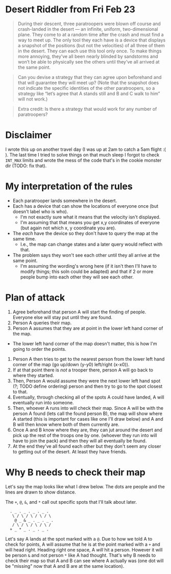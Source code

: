 # Desert Riddler from Fri Feb 23

> During their descent, three paratroopers were blown off course and
> crash-landed in the desert — an infinite, uniform, two-dimensional plane.
> They come to at a random time after the crash and must find a way to meet up.
> The only tool they each have is a device that displays a snapshot of the
> positions (but not the velocities) of all three of them in the desert. They
> can each use this tool only once. To make things more annoying, they’ve all
> been nearly blinded by sandstorms and won’t be able to physically see the
> others until they’ve all arrived at the same point.

> Can you devise a strategy that they can agree upon beforehand and that will
> guarantee they will meet up? (Note that the snapshot does not indicate the
> specific identities of the other paratroopers, so a strategy like “let’s
> agree that A stands still and B and C walk to him” will not work.)

> Extra credit: Is there a strategy that would work for any number of paratroopers?

# Disclaimer

I wrote this up on another travel day (I was up at 2am to catch a 5am flight :(
). The last time I tried to solve things on that much sleep I forgot to check
`INT_MAX` limits and wrote the mess of the code that's in the cookie monster
dir (TODO: fix that).

# My interpretation of the rules

* Each paratrooper lands somewhere in the desert.
* Each has a device that can show the locations of everyone once (but doesn't
  label who is who).
  *  I'm not exactly sure what it means that the velocity isn't displayed.
    * I'm assuming that that means you get x,y coordinates of everyone (but
      again not which x, y coordinate you are).
* The _each_ have the device so they don't have to query the map at the same
  time.
  * I.e., the map can change states and a later query would reflect with that.
* The problem says they won't see each other until they all arrive at the same
  point.
  * I'm assuming the wording's wrong here (if it isn't then I'll have to modify
    things; this soln could be adapted) and that if 2 or more people bump into
    each other they will see each other.

# Plan of attack
1. Agree beforehand that person A will start the finding of people. Everyone
   else will stay put until they are found.
1. Person A queries their map.
1. Person A assumes that they are at point in the lower left hand corner of the
   map.
  * The lower left hand corner of the map doesn't matter, this is how I'm going
    to order the points.
1. Person A then tries to get to the nearest person from the lower left hand
   corner of the map (go up/down (y-y0) left/right (x-x0)).
1. If at that point there is _not_ a trooper there, person A will go back to
   where they started.
1. Then, Person A would assume they were the next lower left hand spot (?; TODO
   define ordering) person and then try to go to the spot closest to that.
1. Eventually, through checking all of the spots A could have landed, A will
   eventually run into someone.
1. Then, whoever A runs into will check their map. Since A will be with the
   person A found (lets call the found person B), the map will show where A
   started (this is important for cases like one I'll draw below) and A and B
   will then know where both of them currently are.
1. Once A and B know where they are, they can jut around the desert and pick up
   the rest of the troops one by one. (whoever they run into will have to join
   the pack) and then they will all eventually be found.
1. At the end they've all found each other but they don't seem any closer to
   getting out of the desert. At least they have friends.

# Why B needs to check their map

Let's say the map looks like what I drew below. The dots are people and the
lines are drawn to show distance.

The `+`, `@`, `&`, and `*` call out specific spots that I'll talk about later.

```
  . _ . _ . _ . _ .
   \ / \ / \ / \ / \
    @ _ & _ . _ . _ .
   / \ / \ / \ / \ /
  + _ * _ . _ . _ .

```

Let's say A lands at the spot marked with a `@`. Due to how we told A to check
for points, A will assume that he is at the point marked with a `+` and will
head right. Heading right one space, A _will_ hit a person. However it will be
person `&` and not person `*` like A had thought. That's why B needs to check
their map so that A and B can see where A actually was (one dot will be
"missing" now that A and B are at the same location).

